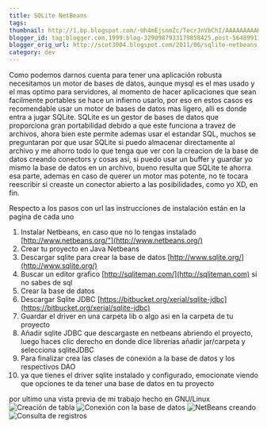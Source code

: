 ```yaml
---
title: SQLite NetBeans
tags:
thumbnail: http://1.bp.blogspot.com/-Uh4mEjsnmZc/TecrJnVbChI/AAAAAAAAAKQ/jh5bqLy2zkM/s72-c/instant%25C3%25A1nea1.png
blogger_id: tag:blogger.com,1999:blog-3290987933179858425.post-5648991122599032996
blogger_orig_url: http://scot3004.blogspot.com/2011/06/sqlite-netbeans.html
category: dev
---
```


Como podemos darnos cuenta para tener una aplicación robusta necesitamos un motor de bases de datos,
aunque mysql es el mas usado y el mas optimo para servidores,
al momento de hacer aplicaciones que sean facilmente portables se hace un infierno usarlo,
por eso en estos casos es recomendable usar un motor de bases de datos mas ligero, alli es donde entra a jugar SQLite.
SQLite es un gestor de bases de datos que proporciona gran portabilidad debido a que este funciona a travez de archivos,
ahora bien este permite ademas usar el estandar SQL,
muchos se preguntaran por que usar SQLite si puedo almacenar directamente al archivo
y me ahorro todo lo que tenga que ver con la creacion de la base de datos creando conectors y cosas asi,
si puedo usar un buffer y guardar yo mismo la base de datos en un archivo,
bueno resulta que SQLite te ahorra esa parte,
ademas en caso de querer un motor mas potente,
no te tocara reescribir si creaste un conector abierto a las posibilidades,
como yo XD, en fin.
<!-- more -->
Respecto a los pasos con url las instrucciones de instalación están en la pagina de cada uno

1. Instalar Netbeans, en caso que no lo tengas instalado [http://www.netbeans.org/"](http://www.netbeans.org/)
2. Crear tu proyecto en Java Netbeans
3. Descargar sqlite para crear la base de datos [http://www.sqlite.org/](http://www.sqlite.org/)
4. Buscar un editor grafico [http://sqliteman.com/](http://sqliteman.com) si no sabes de sql
5. Crear la base de datos
6. Descargar Sqlite JDBC [https://bitbucket.org/xerial/sqlite-jdbc](https://bitbucket.org/xerial/sqlite-jdbc)
7. Guardar  el driver en una carpeta lib o algo asi en la carpeta de tu proyecto
8. Añadir sqlite JDBC que descargaste en netbeans abriendo el proyecto, luego haces clic derecho en donde dice librerías añadir jar/carpeta y selecciona sqliteJDBC
9. Para finalizar crea las clases de conexión a la base de datos y los respectivos DAO
10. ya que tienes el driver sqlite instalado y configurado, emocionate viendo que opciones te da tener una base de datos en tu proyecto

por ultimo una vista previa de mi trabajo
hecho en GNU/Linux
![Creación de tabla](//1.bp.blogspot.com/-Uh4mEjsnmZc/TecrJnVbChI/AAAAAAAAAKQ/jh5bqLy2zkM/s1600/instant%25C3%25A1nea1.png)
![Conexión con la base de datos](//3.bp.blogspot.com/-ZPMDat83nvQ/TecrLV8YRxI/AAAAAAAAAKU/LY9L4uVOOlQ/s1600/instant%25C3%25A1nea2.png)
![NetBeans creando](//4.bp.blogspot.com/-qxXGsXJujfg/TecrMatevpI/AAAAAAAAAKY/1XTnmPcWNK8/s1600/instant%25C3%25A1nea3.png)
![Consulta de registros]( //3.bp.blogspot.com/-sSOke2IJHco/TecrOLZnoHI/AAAAAAAAAKg/Udnsf2A9_o0/s1600/instant%25C3%25A1nea5.png)
